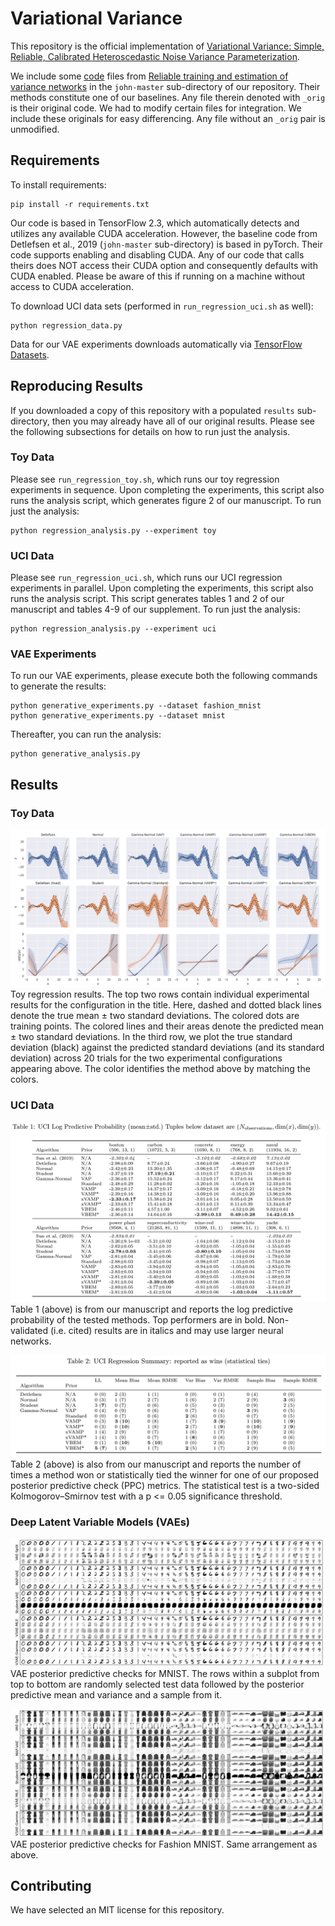 # Variational Variance

This repository is the official implementation of
[Variational Variance: Simple, Reliable, Calibrated Heteroscedastic Noise Variance Parameterization](https://arxiv.org/abs/2006.04910). 

We include some [code](https://github.com/SkafteNicki/john) files from
[Reliable training and estimation of variance networks](https://arxiv.org/abs/1906.03260)
in the `john-master` sub-directory of our repository. Their methods constitute one of our baselines.
Any file therein denoted with `_orig` is their original code. We had to modify certain files for integration.
We include these originals for easy differencing. Any file without an `_orig` pair is unmodified.

## Requirements

To install requirements:
```setup
pip install -r requirements.txt
```

Our code is based in TensorFlow 2.3, which automatically detects and utilizes any available CUDA acceleration.
However, the baseline code from Detlefsen et al., 2019 (`john-master` sub-directory) is based in pyTorch.
Their code supports enabling and disabling CUDA.
Any of our code that calls theirs does NOT access their CUDA option and consequently defaults with CUDA enabled.
Please be aware of this if running on a machine without access to CUDA acceleration.

To download UCI data sets (performed in `run_regression_uci.sh` as well):
```setup
python regression_data.py
```

Data for our VAE experiments downloads automatically via [TensorFlow Datasets](https://www.tensorflow.org/datasets).

## Reproducing Results
If you downloaded a copy of this repository with a populated `results` sub-directory, then you may already
have all of our original results. Please see the following subsections for details on how to run just the analysis.

### Toy Data
Please see `run_regression_toy.sh`, which runs our toy regression experiments in sequence.
Upon completing the experiments, this script also runs the analysis script, which generates figure 2 of our manuscript.
To run just the analysis:
```
python regression_analysis.py --experiment toy
```

### UCI Data
Please see `run_regression_uci.sh`, which runs our UCI regression experiments in parallel.
Upon completing the experiments, this script also runs the analysis script.
This script generates tables 1 and 2 of our manuscript and tables 4-9 of our supplement.
To run just the analysis:
```
python regression_analysis.py --experiment uci
```

### VAE Experiments
To run our VAE experiments, please execute both the following commands to generate the results:
```
python generative_experiments.py --dataset fashion_mnist
python generative_experiments.py --dataset mnist
```
Thereafter, you can run the analysis:
```
python generative_analysis.py
```

## Results

### Toy Data
![Toy Data](assets/fig_toy.png)
Toy regression results. The top two rows contain individual experimental results for the
configuration in the title. Here, dashed and dotted black lines denote the true mean ± two standard
deviations. The colored dots are training points. The colored lines and their areas denote the predicted
mean ± two standard deviations. In the third row, we plot the true standard deviation (black) against
the predicted standard deviations (and its standard deviation) across 20 trials for the two experimental
configurations appearing above. The color identifies the method above by matching the colors.

### UCI Data
![UCI Regression Results](assets/uci_table_ll.png)
Table 1 (above) is from our manuscript and reports the log predictive probability of the tested methods.
Top performers are in bold. Non-validated (i.e. cited) results are in italics and may use larger neural networks.

![UCI Regression Results](assets/uci_table_summary.png)
Table 2 (above) is also from our manuscript and reports the number of times a method won or statistically tied
the winner for one of our proposed posterior predictive check (PPC) metrics.
The statistical test is a two-sided Kolmogorov–Smirnov test with a p <= 0.05 significance threshold.

### Deep Latent Variable Models (VAEs)
![UCI Regression Results](assets/fig_vae_samples_mnist.png)
VAE posterior predictive checks for MNIST. The rows within a subplot from top to bottom are randomly selected
test data followed by the posterior predictive mean and variance and a sample from it.

![UCI Regression Results](assets/fig_vae_samples_fashion_mnist.png)
VAE posterior predictive checks for Fashion MNIST. Same arrangement as above.

## Contributing

We have selected an MIT license for this repository.
